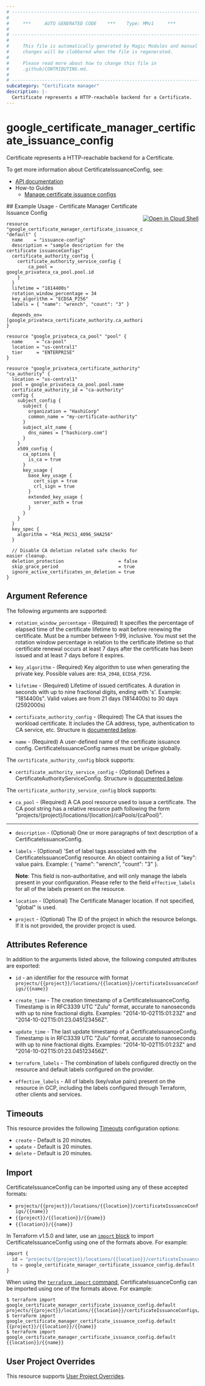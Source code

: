 ```yaml
---
# ----------------------------------------------------------------------------
#
#     ***     AUTO GENERATED CODE    ***    Type: MMv1     ***
#
# ----------------------------------------------------------------------------
#
#     This file is automatically generated by Magic Modules and manual
#     changes will be clobbered when the file is regenerated.
#
#     Please read more about how to change this file in
#     .github/CONTRIBUTING.md.
#
# ----------------------------------------------------------------------------
subcategory: "Certificate manager"
description: |-
  Certificate represents a HTTP-reachable backend for a Certificate.
---
```


# google_certificate_manager_certificate_issuance_config

Certificate represents a HTTP-reachable backend for a Certificate.


To get more information about CertificateIssuanceConfig, see:

* [API documentation](https://cloud.google.com/certificate-manager/docs/reference/certificate-manager/rest/v1/projects.locations.certificateIssuanceConfigs)
* How-to Guides
    * [Manage certificate issuance configs](https://cloud.google.com/certificate-manager/docs/issuance-configs)

<div class = "oics-button" style="float: right; margin: 0 0 -15px">
  <a href="https://console.cloud.google.com/cloudshell/open?cloudshell_git_repo=https%3A%2F%2Fgithub.com%2Fterraform-google-modules%2Fdocs-examples.git&cloudshell_working_dir=certificate_manager_certificate_issuance_config&cloudshell_image=gcr.io%2Fcloudshell-images%2Fcloudshell%3Alatest&open_in_editor=main.tf&cloudshell_print=.%2Fmotd&cloudshell_tutorial=.%2Ftutorial.md" target="_blank">
    <img alt="Open in Cloud Shell" src="//gstatic.com/cloudssh/images/open-btn.svg" style="max-height: 44px; margin: 32px auto; max-width: 100%;">
  </a>
</div>
## Example Usage - Certificate Manager Certificate Issuance Config


```hcl
resource "google_certificate_manager_certificate_issuance_config" "default" {
  name    = "issuance-config"
  description = "sample description for the certificate issuanceConfigs"
  certificate_authority_config {
    certificate_authority_service_config {
        ca_pool = google_privateca_ca_pool.pool.id
    }
  }
  lifetime = "1814400s"
  rotation_window_percentage = 34
  key_algorithm = "ECDSA_P256"
  labels = { "name": "wrench", "count": "3" }

  depends_on=[google_privateca_certificate_authority.ca_authority]
}
  
resource "google_privateca_ca_pool" "pool" {
  name     = "ca-pool"
  location = "us-central1"
  tier     = "ENTERPRISE"
}

resource "google_privateca_certificate_authority" "ca_authority" {
  location = "us-central1"
  pool = google_privateca_ca_pool.pool.name
  certificate_authority_id = "ca-authority"
  config {
    subject_config {
      subject {
        organization = "HashiCorp"
        common_name = "my-certificate-authority"
      }
      subject_alt_name {
        dns_names = ["hashicorp.com"]
      }
    }
    x509_config {
      ca_options {
        is_ca = true
      }
      key_usage {
        base_key_usage {
          cert_sign = true
          crl_sign = true
        }
        extended_key_usage {
          server_auth = true
        }
      }
    }
  }
  key_spec {
    algorithm = "RSA_PKCS1_4096_SHA256"
  }

  // Disable CA deletion related safe checks for easier cleanup.
  deletion_protection                    = false
  skip_grace_period                      = true
  ignore_active_certificates_on_deletion = true
}
```

## Argument Reference

The following arguments are supported:


* `rotation_window_percentage` -
  (Required)
  It specifies the percentage of elapsed time of the certificate lifetime to wait before renewing the certificate.
  Must be a number between 1-99, inclusive.
  You must set the rotation window percentage in relation to the certificate lifetime so that certificate renewal occurs at least 7 days after
  the certificate has been issued and at least 7 days before it expires.

* `key_algorithm` -
  (Required)
  Key algorithm to use when generating the private key.
  Possible values are: `RSA_2048`, `ECDSA_P256`.

* `lifetime` -
  (Required)
  Lifetime of issued certificates. A duration in seconds with up to nine fractional digits, ending with 's'.
  Example: "1814400s". Valid values are from 21 days (1814400s) to 30 days (2592000s)

* `certificate_authority_config` -
  (Required)
  The CA that issues the workload certificate. It includes the CA address, type, authentication to CA service, etc.
  Structure is [documented below](#nested_certificate_authority_config).

* `name` -
  (Required)
  A user-defined name of the certificate issuance config.
  CertificateIssuanceConfig names must be unique globally.


<a name="nested_certificate_authority_config"></a>The `certificate_authority_config` block supports:

* `certificate_authority_service_config` -
  (Optional)
  Defines a CertificateAuthorityServiceConfig.
  Structure is [documented below](#nested_certificate_authority_service_config).


<a name="nested_certificate_authority_service_config"></a>The `certificate_authority_service_config` block supports:

* `ca_pool` -
  (Required)
  A CA pool resource used to issue a certificate.
  The CA pool string has a relative resource path following the form
  "projects/{project}/locations/{location}/caPools/{caPool}".

- - -


* `description` -
  (Optional)
  One or more paragraphs of text description of a CertificateIssuanceConfig.

* `labels` -
  (Optional)
  'Set of label tags associated with the CertificateIssuanceConfig resource.
   An object containing a list of "key": value pairs. Example: { "name": "wrench", "count": "3" }.

  **Note**: This field is non-authoritative, and will only manage the labels present in your configuration.
  Please refer to the field `effective_labels` for all of the labels present on the resource.

* `location` -
  (Optional)
  The Certificate Manager location. If not specified, "global" is used.

* `project` - (Optional) The ID of the project in which the resource belongs.
    If it is not provided, the provider project is used.


## Attributes Reference

In addition to the arguments listed above, the following computed attributes are exported:

* `id` - an identifier for the resource with format `projects/{{project}}/locations/{{location}}/certificateIssuanceConfigs/{{name}}`

* `create_time` -
  The creation timestamp of a CertificateIssuanceConfig. Timestamp is in RFC3339 UTC "Zulu" format,
  accurate to nanoseconds with up to nine fractional digits.
  Examples: "2014-10-02T15:01:23Z" and "2014-10-02T15:01:23.045123456Z".

* `update_time` -
  The last update timestamp of a CertificateIssuanceConfig. Timestamp is in RFC3339 UTC "Zulu" format,
  accurate to nanoseconds with up to nine fractional digits.
  Examples: "2014-10-02T15:01:23Z" and "2014-10-02T15:01:23.045123456Z".

* `terraform_labels` -
  The combination of labels configured directly on the resource
   and default labels configured on the provider.

* `effective_labels` -
  All of labels (key/value pairs) present on the resource in GCP, including the labels configured through Terraform, other clients and services.


## Timeouts

This resource provides the following
[Timeouts](https://developer.hashicorp.com/terraform/plugin/sdkv2/resources/retries-and-customizable-timeouts) configuration options:

- `create` - Default is 20 minutes.
- `update` - Default is 20 minutes.
- `delete` - Default is 20 minutes.

## Import


CertificateIssuanceConfig can be imported using any of these accepted formats:

* `projects/{{project}}/locations/{{location}}/certificateIssuanceConfigs/{{name}}`
* `{{project}}/{{location}}/{{name}}`
* `{{location}}/{{name}}`


In Terraform v1.5.0 and later, use an [`import` block](https://developer.hashicorp.com/terraform/language/import) to import CertificateIssuanceConfig using one of the formats above. For example:

```tf
import {
  id = "projects/{{project}}/locations/{{location}}/certificateIssuanceConfigs/{{name}}"
  to = google_certificate_manager_certificate_issuance_config.default
}
```

When using the [`terraform import` command](https://developer.hashicorp.com/terraform/cli/commands/import), CertificateIssuanceConfig can be imported using one of the formats above. For example:

```
$ terraform import google_certificate_manager_certificate_issuance_config.default projects/{{project}}/locations/{{location}}/certificateIssuanceConfigs/{{name}}
$ terraform import google_certificate_manager_certificate_issuance_config.default {{project}}/{{location}}/{{name}}
$ terraform import google_certificate_manager_certificate_issuance_config.default {{location}}/{{name}}
```

## User Project Overrides

This resource supports [User Project Overrides](https://registry.terraform.io/providers/hashicorp/google/latest/docs/guides/provider_reference#user_project_override).
